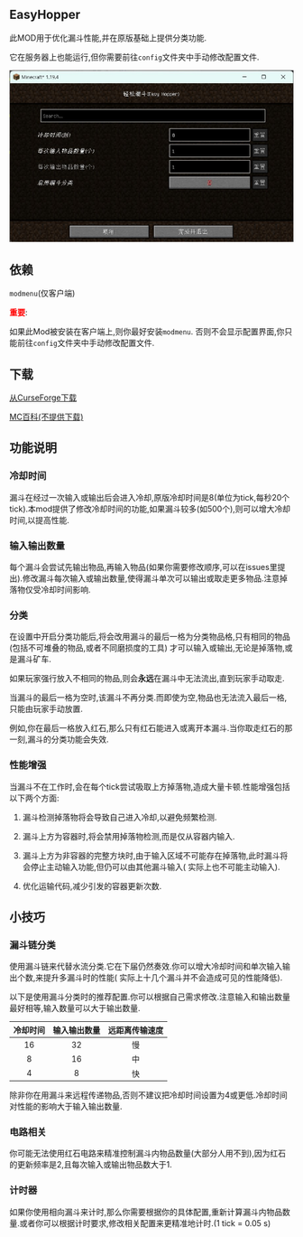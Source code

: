 ## EasyHopper

此MOD用于优化漏斗性能,并在原版基础上提供分类功能.

它在服务器上也能运行,但你需要前往``config``文件夹中手动修改配置文件.

![屏幕截图](res/screenshot_ZH.jpg)

## 依赖

``modmenu``(仅客户端)

**<font color=red>重要</font>**:

如果此Mod被安装在客户端上,则你最好安装``modmenu``. 否则不会显示配置界面,你只能前往``config``文件夹中手动修改配置文件.

## 下载

[从CurseForge下载](https://www.curseforge.com/minecraft/mc-mods/easyhopper)

[MC百科(不提供下载)](https://www.mcmod.cn/class/10443.html)

## 功能说明

### 冷却时间

漏斗在经过一次输入或输出后会进入冷却,原版冷却时间是8(单位为tick,每秒20个tick).本mod提供了修改冷却时间的功能,如果漏斗较多(如500个),则可以增大冷却时间,以提高性能.

### 输入输出数量

每个漏斗会尝试先输出物品,再输入物品(如果你需要修改顺序,可以在issues里提出).修改漏斗每次输入或输出数量,使得漏斗单次可以输出或取走更多物品.注意掉落物仅受冷却时间影响.

### 分类

在设置中开启分类功能后,将会改用漏斗的最后一格为分类物品格,只有相同的物品(包括不可堆叠的物品,或者不同磨损度的工具)
才可以输入或输出,无论是掉落物,或是漏斗矿车.

如果玩家强行放入不相同的物品,则会**永远**在漏斗中无法流出,直到玩家手动取走.

当漏斗的最后一格为空时,该漏斗不再分类.而即使为空,物品也无法流入最后一格,只能由玩家手动放置.

例如,你在最后一格放入红石,那么只有红石能进入或离开本漏斗.当你取走红石的那一刻,漏斗的分类功能会失效.

### 性能增强

当漏斗不在工作时,会在每个tick尝试吸取上方掉落物,造成大量卡顿.性能增强包括以下两个方面:

1. 漏斗检测掉落物将会导致自己进入冷却,以避免频繁检测.

2. 漏斗上方为容器时,将会禁用掉落物检测,而是仅从容器内输入.

3. 漏斗上方为非容器的完整方块时,由于输入区域不可能存在掉落物,此时漏斗将会停止主动输入功能,但仍可以由其他漏斗输入(
   实际上也不可能主动输入).

4. 优化运输代码,减少引发的容器更新次数.

## 小技巧

### 漏斗链分类

使用漏斗链来代替水流分类.它在下届仍然奏效.你可以增大冷却时间和单次输入输出个数,来提升多漏斗时的性能(
实际上十几个漏斗并不会造成可见的性能降低).

以下是使用漏斗分类时的推荐配置.你可以根据自己需求修改.注意输入和输出数量最好相等,输入数量可以大于输出数量.

| 冷却时间 | 输入输出数量 | 远距离传输速度 |
|:----:|:------:|:-------:|
|  16  |   32   |    慢    |
|  8   |   16   |    中    |
|  4   |   8    |    快    |

除非你在用漏斗来远程传递物品,否则不建议把冷却时间设置为4或更低.冷却时间对性能的影响大于输入输出数量.

### 电路相关

你可能无法使用红石电路来精准控制漏斗内物品数量(大部分人用不到),因为红石的更新频率是2,且每次输入或输出物品数大于1.

### 计时器

如果你使用相向漏斗来计时,那么你需要根据你的具体配置,重新计算漏斗内物品数量.或者你可以根据计时要求,修改相关配置来更精准地计时.(1 tick = 0.05 s)



